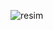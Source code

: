 ![resim](https://github.com/yas1n09/MvcOnlineTicariOtomasyon/assets/26649664/f172437f-bf81-4d4b-8442-436a93952d12)
